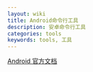 ```yaml
---
layout: wiki
title: Android命令行工具 
description: 安卓命令行工具
categories: tools
keywords: tools, 工具
---
```

  
[Android 官方文档](https://developer.android.com/studio/command-line/adb)  


